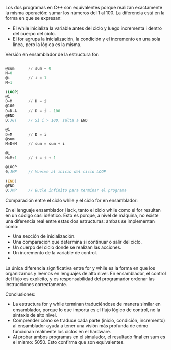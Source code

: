 Los dos programas en C++ son equivalentes porque realizan exactamente la misma operación: sumar los números del 1 al 100. La diferencia está en la forma en que se expresan:

* El while inicializa la variable antes del ciclo y luego incrementa i dentro del cuerpo del ciclo.
* El for agrupa la inicialización, la condición y el incremento en una sola línea, pero la lógica es la misma.
  
Versión en ensamblador de la estructura for:


``` asm

@sum      // sum = 0
M=0
@i        // i = 1
M=1

(LOOP)
@i
D=M       // D = i
@100
D=D-A     // D = i - 100
@END
D;JGT     // Si i > 100, salta a END

@i
D=M       // D = i
@sum
M=D+M     // sum = sum + i

@i
M=M+1     // i = i + 1

@LOOP
0;JMP     // Vuelve al inicio del ciclo LOOP

(END)
@END
0;JMP     // Bucle infinito para terminar el programa

```

Comparación entre el ciclo while y el ciclo for en ensamblador:

En el lenguaje ensamblador Hack, tanto el ciclo while como el for resultan en un código casi idéntico. Esto es porque, a nivel de máquina, no existe una diferencia real entre estas dos estructuras: ambas se implementan como:

* Una sección de inicialización.
* Una comparación que determina si continuar o salir del ciclo.
* Un cuerpo del ciclo donde se realizan las acciones.
* Un incremento de la variable de control.
* 
La única diferencia significativa entre for y while es la forma en que los organizamos y leemos en lenguajes de alto nivel. En ensamblador, el control del flujo es explícito, y es responsabilidad del programador ordenar las instrucciones correctamente.

Conclusiones:

* La estructura for y while terminan traduciéndose de manera similar en ensamblador, porque lo que importa es el flujo lógico de control, no la sintaxis de alto nivel.
* Comprender cómo se traduce cada parte (inicio, condición, incremento) al ensamblador ayuda a tener una visión más profunda de cómo funcionan realmente los ciclos en el hardware.
* Al probar ambos programas en el simulador, el resultado final en sum es el mismo: 5050. Esto confirma que son equivalentes.
